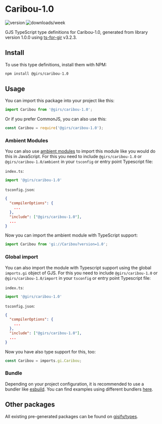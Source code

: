 
# Caribou-1.0

![version](https://img.shields.io/npm/v/@girs/caribou-1.0)
![downloads/week](https://img.shields.io/npm/dw/@girs/caribou-1.0)


GJS TypeScript type definitions for Caribou-1.0, generated from library version 1.0.0 using [ts-for-gir](https://github.com/gjsify/ts-for-gir) v3.2.3.


## Install

To use this type definitions, install them with NPM:
```bash
npm install @girs/caribou-1.0
```

## Usage

You can import this package into your project like this:
```ts
import Caribou from '@girs/caribou-1.0';
```

Or if you prefer CommonJS, you can also use this:
```ts
const Caribou = require('@girs/caribou-1.0');
```

### Ambient Modules

You can also use [ambient modules](https://github.com/gjsify/ts-for-gir/tree/main/packages/cli#ambient-modules) to import this module like you would do this in JavaScript.
For this you need to include `@girs/caribou-1.0` or `@girs/caribou-1.0/ambient` in your `tsconfig` or entry point Typescript file:

`index.ts`:
```ts
import '@girs/caribou-1.0'
```

`tsconfig.json`:
```json
{
  "compilerOptions": {
    ...
  },
  "include": ["@girs/caribou-1.0"],
  ...
}
```

Now you can import the ambient module with TypeScript support: 

```ts
import Caribou from 'gi://Caribou?version=1.0';
```

### Global import

You can also import the module with Typescript support using the global `imports.gi` object of GJS.
For this you need to include `@girs/caribou-1.0` or `@girs/caribou-1.0/import` in your `tsconfig` or entry point Typescript file:

`index.ts`:
```ts
import '@girs/caribou-1.0'
```

`tsconfig.json`:
```json
{
  "compilerOptions": {
    ...
  },
  "include": ["@girs/caribou-1.0"],
  ...
}
```

Now you have also type support for this, too:

```ts
const Caribou = imports.gi.Caribou;
```

### Bundle

Depending on your project configuration, it is recommended to use a bundler like [esbuild](https://esbuild.github.io/). You can find examples using different bundlers [here](https://github.com/gjsify/ts-for-gir/tree/main/examples).

## Other packages

All existing pre-generated packages can be found on [gjsify/types](https://github.com/gjsify/types).

